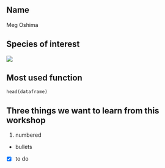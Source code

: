 ## Name  
Meg Oshima  

## Species of interest  
![](https://hawaii-seafood.org/wp-content/uploads/2015/06/Pinksnapper.gif)

## Most used function 
```
head(dataframe)
```
## Three things we want to learn from this workshop  
1. numbered
*  bullets  
- [x] to do
